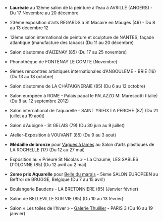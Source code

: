 
* **Lauréate** au 12ème salon de la peinture à l’eau à AVRILLÉ (ANGERS) - Du 17 Novembre au 20 décembre

* 23ème exposition d’arts REGARDS à St Macaire en Mauges (49) - Du 8 au 13 décembre 12

* 12ème salon international de peinture et sculpture de NANTES, façade atlantique (manufacture des tabacs) (Du 11 au 20 décembre)

* Salon d’automne d'AIZENAY (85) (Du 17 au 25 novembre)

* Phonothèque de FONTENAY LE COMTE (Novembre)

* 9èmes rencontres artistiques internationales d’ANGOULEME - BRIE (16) (Du 13 au 18 octobre)

* Salon d’automne de LA CHÂTAIGNERAIE (85) (Du 6 au 12 octobre)

* Salon européen à ROME - Palais papal le PALAZZO M.&nbsp;Marescotti (Italie) (Du 8 au 12 septembre 2012)

* Salon international de l'aquarelle - SAINT YRIEIX LA PERCHE (87) (Du 21 juillet au 19 août)

* Salon d’Aubigné - St GELAIS (79) (Du 30 juin au 9 juillet)
* Atelier-Exposition à VOUVANT (85) (Du 9 au 3 aout)
* **Médaille de bronze** pour [Vagues à lames][2] au Salon d’arts plastiques de LA ROCHELLE (17) (Du 12 au 27 mai)
* Exposition au « Prieuré St Nicolas » - La Chaume, LES SABLES D'OLONNE (85) (Du 12 avril au 2 mai)
* **2eme prix Aquarelle** pour [Belle du marais][1] - 5ème SALON EUROPEEN au Beffroi de BRUGGE, Belgique (Du 7 au 15 avril)
* Boulangerie Baudens - LA BRETONNIERE (85) (Janvier février)
* Salon de BELLEVILLE SUR VIE (85) (Du 10 au 13 février)
* Salon « Les toiles de l'hiver » - [Galerie Thuillier](http://galeriethuillier.free.fr) - PARIS 3 (Du 16 au 19 janvier)

[1]: {{site.root}}/aquarelle/2012/belle-du-marais
[2]: {{site.root}}/aquarelle/2012/vagues-a-lames